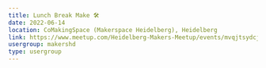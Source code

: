 ```yaml
---
title: Lunch Break Make 🛠️
date: 2022-06-14
location: CoMakingSpace (Makerspace Heidelberg), Heidelberg
link: https://www.meetup.com/Heidelberg-Makers-Meetup/events/mvqjtsydcjbsb/
usergroup: makershd
type: usergroup
---
```

